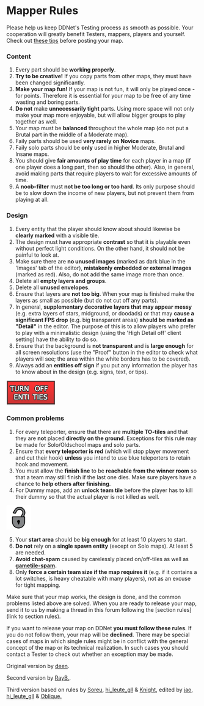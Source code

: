 # Mapper Rules

Please help us keep DDNet's Testing process as smooth as possible. Your cooperation will greatly benefit Testers, mappers, players and yourself. Check out [these tips](https://forum.ddnet.tw/viewtopic.php?f=9&t=5290) before posting your map.

### Content

1. Every part should be **working properly**.
2. **Try to be creative!** If you copy parts from other maps, they must have been changed significantly.
3. **Make your map fun!** If your map is not fun, it will only be played once - for points. Therefore it is essential for your map to be free of any time wasting and boring parts.
4. **Do not** make **unnecessarily tight** parts. Using more space will not only make your map more enjoyable, but will allow bigger groups to play together as well.
5. Your map must be **balanced** throughout the whole map (do not put a Brutal part in the middle of a Moderate map).
6. Faily parts should be used **very rarely on Novice** maps.
7. Faily solo parts should be **only** used in higher Moderate, Brutal and Insane maps.
8. You should give **fair amounts of play time** for each player in a map (if one player does a long part, then so should the other). Also, in general, avoid making parts that require players to wait for excessive amounts of time.
9. A **noob-filter** must **not be too long or too hard**. Its only purpose should be to slow down the income of new players, but not prevent them from playing at all.

### Design

1. Every entity that the player should know about should likewise be **clearly marked** with a visible tile.
2. The design must have appropriate **contrast** so that it is playable even without perfect light conditions. On the other hand, it should not be painful to look at.
3. Make sure there are **no unused images** (marked as dark blue in the 'Images' tab of the editor), **mistakenly embedded or external images** (marked as red). Also, do not add the same image more than once.
4. Delete all **empty layers and groups**.
5. Delete all **unused envelopes**.
6. Ensure that layers are **not too big**. When your map is finished make the layers as small as possible (but do not cut off any parts).
7. In general, **supplementary decorative layers that may appear messy** (e.g. extra layers of stars, midground, or doodads) or that may **cause a significant FPS drop** (e.g. big transparent areas) **should be marked as "Detail"** in the editor. The purpose of this is to allow players who prefer to play with a minimalistic design (using the 'High Detail off' client setting) have the ability to do so.
8. Ensure that the background is **not transparent** and is **large enough** for all screen resolutions (use the "Proof" button in the editor to check what players will see; the area within the white borders has to be covered).
9. Always add an **entities off sign** if you put any information the player has to know about in the design (e.g. signs, text, or tips).

![entities-off](images/entities-off-sign.png)

### Common problems

1. For every teleporter, ensure that there are **multiple TO-tiles** and that they are **not** placed **directly on the ground**. Exceptions for this rule may be made for Solo/Oldschool maps and solo parts.
2. Ensure that **every teleporter is red** (which will stop player movement and cut their hook) **unless** you intend to use blue teleporters to retain hook and movement.
3. You must allow the **finish line** to be **reachable from the winner room** so that a team may still finish if the last one dies. Make sure players have a chance to **help others after finishing**.
4. For Dummy maps, add an **unlock team tile** before the player has to kill their dummy so that the actual player is not killed as well.

![unlock-tile](images/unlock-team-tile.png)

5. Your **start area** should be **big enough** for at least 10 players to start.
6. **Do not** rely on a **single spawn entity** (except on Solo maps). At least 5 are needed.
7. **Avoid chat-spam** caused by carelessly placed on/off-tiles as well as **[gametile-spam](https://forum.ddnet.tw/viewtopic.php?f=16&t=3788).**
8. Only **force a certain team size if the map requires it** (e.g. if it contains a lot switches, is heavy cheatable with many players), not as an excuse for tight mapping.

Make sure that your map works, the design is done, and the common problems listed above are solved. When you are ready to release your map, send it to us by making a thread in this forum following the [section rules](link to section rules).

If you want to release your map on DDNet **you must follow these rules**. If you do not follow them, your map will be **declined**. There may be special cases of maps in which single rules might be in conflict with the general concept of the map or its technical realization. In such cases you should contact a Tester to check out whether an exception may be made.

Original version by [deen](https://forum.ddnet.tw/memberlist.php?mode=viewprofile&u=2).

Second version by [RayB.](https://forum.ddnet.tw/memberlist.php?mode=viewprofile&u=380).

Third version based on rules by [Soreu](https://forum.ddnet.tw/memberlist.php?mode=viewprofile&u=247), [hi_leute_gll](https://forum.ddnet.tw/memberlist.php?mode=viewprofile&u=197) & [Knight](https://forum.ddnet.tw/memberlist.php?mode=viewprofile&u=436), edited by [jao](https://forum.ddnet.tw/memberlist.php?mode=viewprofile&u=1291), [hi_leute_gll](https://forum.ddnet.tw/memberlist.php?mode=viewprofile&u=197) & [Oblique.](https://forum.ddnet.tw/memberlist.php?mode=viewprofile&u=531)
